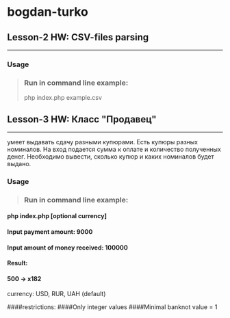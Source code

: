 bogdan-turko
============

## Lesson-2 HW: CSV-files parsing
-------------
### Usage
> ### Run in command line example:
> php index.php example.csv




## Lesson-3 HW: Класс "Продавец"
-------------
умеет выдавать сдачу разными купюрами. Есть купюры разных номиналов. 
На вход подается сумма к оплате и количество полученных денег. Необходимо вывести, 
сколько купюр и каких номиналов будет выданo.
### Usage
> ### Run in command line example:
#### php index.php [optional currency]
#### Input payment amount: 9000
#### Input amount of money received: 100000
#### Result: 
#### 500 -> x182

currency: USD, RUR, UAH (default)

####restrictions: 
####Only integer values
####Minimal banknot value = 1
